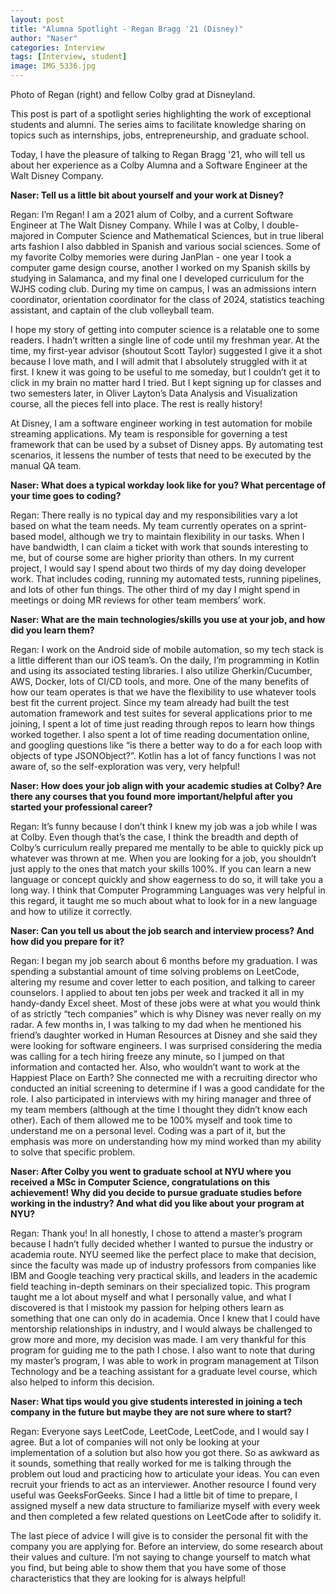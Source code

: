 ```yaml
---
layout: post
title: "Alumna Spotlight - Regan Bragg '21 (Disney)"
author: "Naser"
categories: Interview
tags: [Interview, student]
image: IMG_5336.jpg
---
```

Photo of Regan (right) and fellow Colby grad at Disneyland.
  

This post is part of a spotlight series highlighting the work of exceptional students and alumni.  The series aims to facilitate knowledge sharing on topics such as internships, jobs, entrepreneurship, and graduate school.  


Today, I have the pleasure of talking to Regan Bragg '21, who will tell us about her experience as a Colby Alumna and a Software Engineer at the Walt Disney Company.


**Naser: Tell us a little bit about yourself and your work at Disney?**


Regan: I’m Regan! I am a 2021 alum of Colby, and a current Software Engineer at The Walt Disney Company. While I was at Colby, I double-majored in Computer Science and Mathematical Sciences, but in true liberal arts fashion I also dabbled in Spanish and various social sciences. Some of my favorite Colby memories were during JanPlan - one year I took a computer game design course, another I worked on my Spanish skills by studying in Salamanca, and my final one I developed curriculum for the WJHS coding club. During my time on campus, I was an admissions intern coordinator, orientation coordinator for the class of 2024, statistics teaching assistant, and captain of the club volleyball team.

I hope my story of getting into computer science is a relatable one to some readers. I hadn’t written a single line of code until my freshman year. At the time, my first-year advisor (shoutout Scott Taylor) suggested I give it a shot because I love math, and I will admit that I absolutely struggled with it at first. I knew it was going to be useful to me someday, but I couldn’t get it to click in my brain no matter hard I tried. But I kept signing up for classes and two semesters later, in Oliver Layton’s Data Analysis and Visualization course, all the pieces fell into place. The rest is really history!

At Disney, I am a software engineer working in test automation for mobile streaming applications. My team is responsible for governing a test framework that can be used by a subset of Disney apps. By automating test scenarios, it lessens the number of tests that need to be executed by the manual QA team.


**Naser: What does a typical workday look like for you?  What percentage of your time goes to coding?**


Regan: There really is no typical day and my responsibilities vary a lot based on what the team needs. My team currently operates on a sprint-based model, although we try to maintain flexibility in our tasks. When I have bandwidth, I can claim a ticket with work that sounds interesting to me, but of course some are higher priority than others. In my current project, I would say I spend about two thirds of my day doing developer work. That includes coding, running my automated tests, running pipelines, and lots of other fun things. The other third of my day I might spend in meetings or doing MR reviews for other team members’ work.


**Naser: What are the main technologies/skills you use at your job, and how did you learn them?**


Regan: I work on the Android side of mobile automation, so my tech stack is a little different than our iOS team’s. On the daily, I’m programming in Kotlin and using its associated testing libraries. I also utilize Gherkin/Cucumber, AWS, Docker, lots of CI/CD tools, and more. One of the many benefits of how our team operates is that we have the flexibility to use whatever tools best fit the current project. Since my team already had built the test automation framework and test suites for several applications prior to me joining, I spent a lot of time just reading through repos to learn how things worked together. I also spent a lot of time reading documentation online, and googling questions like “is there a better way to do a for each loop with objects of type JSONObject?”. Kotlin has a lot of fancy functions I was not aware of, so the self-exploration was very, very helpful!


**Naser: How does your job align with your academic studies at Colby?  Are there any courses that you found more important/helpful after you started your professional career?**


Regan: It’s funny because I don’t think I knew my job was a job while I was at Colby. Even though that’s the case, I think the breadth and depth of Colby’s curriculum really prepared me mentally to be able to quickly pick up whatever was thrown at me. When you are looking for a job, you shouldn’t just apply to the ones that match your skills 100%. If you can learn a new language or concept quickly and show eagerness to do so, it will take you a long way. I think that Computer Programming Languages was very helpful in this regard, it taught me so much about what to look for in a new language and how to utilize it correctly.


**Naser: Can you tell us about the job search and interview process? And how did you prepare for it?**


Regan: I began my job search about 6 months before my graduation. I was spending a substantial amount of time solving problems on LeetCode, altering my resume and cover letter to each position, and talking to career counselors. I applied to about ten jobs per week and tracked it all in my handy-dandy Excel sheet. Most of these jobs were at what you would think of as strictly “tech companies” which is why Disney was never really on my radar. A few months in, I was talking to my dad when he mentioned his friend’s daughter worked in Human Resources at Disney and she said they were looking for software engineers. I was surprised considering the media was calling for a tech hiring freeze any minute, so I jumped on that information and contacted her. Also, who wouldn’t want to work at the Happiest Place on Earth? She connected me with a recruiting director who conducted an initial screening to determine if I was a good candidate for the role. I also participated in interviews with my hiring manager and three of my team members (although at the time I thought they didn’t know each other). Each of them allowed me to be 100% myself and took time to understand me on a personal level. Coding was a part of it, but the emphasis was more on understanding how my mind worked than my ability to solve that specific problem.


**Naser: After Colby you went to graduate school at NYU where you received a MSc in Computer Science, congratulations on this achievement!  Why did you decide to pursue graduate studies before working in the industry?  And what did you like about your program at NYU?**


Regan: Thank you! In all honestly, I chose to attend a master’s program because I hadn’t fully decided whether I wanted to pursue the industry or academia route. NYU seemed like the perfect place to make that decision, since the faculty was made up of industry professors from companies like IBM and Google teaching very practical skills, and leaders in the academic field teaching in-depth seminars on their specialized topic. This program taught me a lot about myself and what I personally value, and what I discovered is that I mistook my passion for helping others learn as something that one can only do in academia. Once I knew that I could have mentorship relationships in industry, and I would always be challenged to grow more and more, my decision was made. I am very thankful for this program for guiding me to the path I chose. I also want to note that during my master’s program, I was able to work in program management at Tilson Technology and be a teaching assistant for a graduate level course, which also helped to inform this decision.


**Naser: What tips would you give students interested in joining a tech company in the future but maybe they are not sure where to start?**


Regan: Everyone says LeetCode, LeetCode, LeetCode, and I would say I agree. But a lot of companies will not only be looking at your implementation of a solution but also how you got there. So as awkward as it sounds, something that really worked for me is talking through the problem out loud and practicing how to articulate your ideas. You can even recruit your friends to act as an interviewer. Another resource I found very useful was GeeksForGeeks. Since I had a little bit of time to prepare, I assigned myself a new data structure to familiarize myself with every week and then completed a few related questions on LeetCode after to solidify it.

The last piece of advice I will give is to consider the personal fit with the company you are applying for. Before an interview, do some research about their values and culture. I’m not saying to change yourself to match what you find, but being able to show them that you have some of those characteristics that they are looking for is always helpful!

